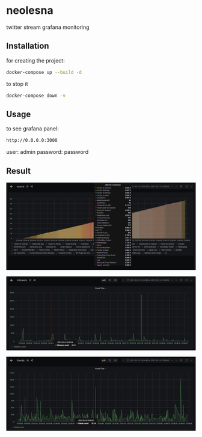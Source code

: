 # neolesna
twitter stream grafana monitoring

## Installation

for creating the project:
```bash
docker-compose up --build -d
```
to stop it
```bash
docker-compose down -v
```

## Usage

to see grafana panel:
```bash
http://0.0.0.0:3000
```
user: admin
password: password
## Result

![alt text](https://github.com/arezamoosavi/neolesna/blob/main/photo/img1.png?raw=true)

![alt text](https://github.com/arezamoosavi/neolesna/blob/main/photo/img2.png?raw=true)

![alt text](https://github.com/arezamoosavi/neolesna/blob/main/photo/img3.png?raw=true)